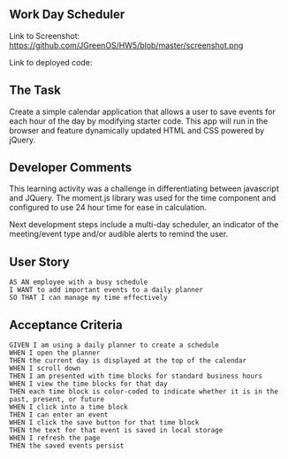 ## Work Day Scheduler

Link to Screenshot:  https://github.com/JGreenOS/HW5/blob/master/screenshot.png

Link to deployed code: 

## The Task

Create a simple calendar application that allows a user to save events for each hour of the day by modifying starter code. This app will run in the browser and feature dynamically updated HTML and CSS powered by jQuery.

## Developer Comments


This learning activity was a challenge in differentiating between javascript and JQuery.  The moment.js library was used for the time component and configured to use 24 hour time for ease in calculation.

Next development steps include a multi-day scheduler, an indicator of the meeting/event type and/or audible alerts to remind the user. 


## User Story

```
AS AN employee with a busy schedule
I WANT to add important events to a daily planner
SO THAT I can manage my time effectively
```

## Acceptance Criteria

```
GIVEN I am using a daily planner to create a schedule
WHEN I open the planner
THEN the current day is displayed at the top of the calendar
WHEN I scroll down
THEN I am presented with time blocks for standard business hours
WHEN I view the time blocks for that day
THEN each time block is color-coded to indicate whether it is in the past, present, or future
WHEN I click into a time block
THEN I can enter an event
WHEN I click the save button for that time block
THEN the text for that event is saved in local storage
WHEN I refresh the page
THEN the saved events persist
```










